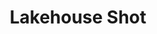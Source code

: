 ---
title: Lakehouse Shot
img: ../imgs/VirtualProduction/Lakehouse/LakeHouseEvening.png
link:
alt_text: Mini golfing robot
---